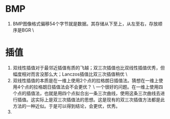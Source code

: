 # BMP
1. BMP图像格式偏移54个字节就是数据。其存储从下至上，从左至右，存放顺序是BGR \\
# 插值
1. 双线性插值对于最邻近插值有质的飞越；双三次插值也比双线性插值优秀，但幅度相对而言没那么大；Lanczos插值比双三次插值稍优 \\
2. 双线性插值的本质是在一维上使用2个点的拉格朗日插值法。猜想在一维上使用4个点的拉格朗日插值法会不会更优？ \\
   一个很好的问题。在一维上使用四个点的插值法，也就是用四个点拟合出一条三次曲线，使用这条三次曲线去进行插值。这实际上是双三次插值法的思想。这是现有的双三次插值方法都是此方法的一种近似。于是可以得到结论，会更优，优秀。
3. 